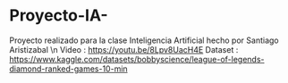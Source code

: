# Proyecto-IA-
Proyecto realizado para la clase Inteligencia Artificial hecho por Santiago Aristizabal \n
Video : https://youtu.be/8Lpv8UacH4E
Dataset : https://www.kaggle.com/datasets/bobbyscience/league-of-legends-diamond-ranked-games-10-min
